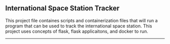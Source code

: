 ## International Space Station Tracker 

This project file containes scripts and containerization files that will run a program that can be used to track the international
space station. This project uses concepts of flask, flask applicaitons, and docker to run.

---


